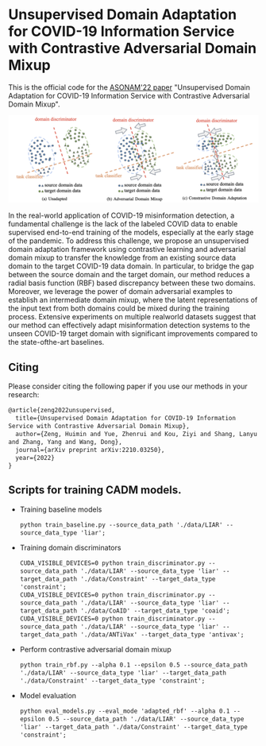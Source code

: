 # Unsupervised Domain Adaptation for COVID-19 Information Service with Contrastive Adversarial Domain Mixup

This is the official code for the [ASONAM'22 paper](https://arxiv.org/abs/2210.03250) "Unsupervised Domain Adaptation for COVID-19 Information Service with Contrastive Adversarial Domain Mixup".

<img src=pics/intro.png>

In the real-world application of COVID-19 misinformation detection, a fundamental challenge is the lack of the labeled COVID data to enable supervised end-to-end training of the models, especially at the early stage of the pandemic. To address this challenge, we propose an unsupervised domain adaptation framework using contrastive learning and adversarial domain mixup to transfer the knowledge from an existing source data domain to the target COVID-19 data domain. In particular, to bridge the gap between the source domain and the target domain, our method reduces a radial basis function (RBF) based discrepancy between these two domains. Moreover, we leverage the power of domain adversarial examples to establish an intermediate domain mixup, where the latent representations of the input text from both domains could be mixed during the training process. Extensive experiments on multiple realworld datasets suggest that our method can effectively adapt misinformation detection systems to the unseen COVID-19 target domain with significant improvements compared to the state-ofthe-art baselines.

## Citing 

Please consider citing the following paper if you use our methods in your research:
```
@article{zeng2022unsupervised,
  title={Unsupervised Domain Adaptation for COVID-19 Information Service with Contrastive Adversarial Domain Mixup},
  author={Zeng, Huimin and Yue, Zhenrui and Kou, Ziyi and Shang, Lanyu and Zhang, Yang and Wang, Dong},
  journal={arXiv preprint arXiv:2210.03250},
  year={2022}
}
```

## Scripts for training CADM models.

   - Training baseline models
       ```
       python train_baseline.py --source_data_path './data/LIAR' --source_data_type 'liar';
       ```
   - Training domain discriminators
      ```
      CUDA_VISIBLE_DEVICES=0 python train_discriminator.py --source_data_path './data/LIAR' --source_data_type 'liar' --target_data_path './data/Constraint' --target_data_type 'constraint';
      CUDA_VISIBLE_DEVICES=0 python train_discriminator.py --source_data_path './data/LIAR' --source_data_type 'liar' --target_data_path './data/CoAID' --target_data_type 'coaid';
      CUDA_VISIBLE_DEVICES=0 python train_discriminator.py --source_data_path './data/LIAR' --source_data_type 'liar' --target_data_path './data/ANTiVax' --target_data_type 'antivax';
      ```
   - Perform contrastive adversarial domain mixup
      ```
      python train_rbf.py --alpha 0.1 --epsilon 0.5 --source_data_path './data/LIAR' --source_data_type 'liar' --target_data_path './data/Constraint' --target_data_type 'constraint';
      ```
   - Model evaluation
      ```
     python eval_models.py --eval_mode 'adapted_rbf' --alpha 0.1 --epsilon 0.5 --source_data_path './data/LIAR' --source_data_type 'liar' --target_data_path './data/Constraint' --target_data_type 'constraint';
      ```
